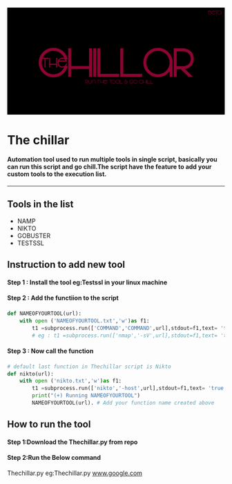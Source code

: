 ![alt text](https://github.com/maketheworldsecure/Thechillar/blob/main/chillarlogo.jpg)
# The chillar
#### Automation tool used to run multiple tools in single script, basically you can run this script and go chill.The script have the feature to add your custom tools to the execution list.
---------------------------
## Tools in the list
* NAMP
* NIKTO
* GOBUSTER
* TESTSSL
## Instruction to add new tool
#### Step 1 : Install the tool **eg:Testssl** in your linux machine
#### Step 2 : Add the functiion to the script
```python
def NAMEOFYOURTOOL(url):
	with open ('NAMEOFYOURTOOL.txt','w')as f1:
		t1 =subprocess.run(['COMMAND','COMMAND',url],stdout=f1,text= 'true') 
		# eg : t1 =subprocess.run(['nmap','-sV',url],stdout=f1,text= 'true')		
```
#### Step 3 : Now call the function 
```python
# default last function in Thechillar script is Nikto
def nikto(url):
	with open ('nikto.txt','w')as f1:
		t1 =subprocess.run(['nikto','-host',url],stdout=f1,text= 'true')
		print("(+) Running NAMEOFYOURTOOL")
		NAMEOFYOURTOOL(url). # Add your function name created above
```
## How to run the tool
#### Step 1:Download the Thechillar.py from repo

#### Step 2:Run the Below command
Thechillar.py <URL>
eg:Thechillar.py www.google.com

